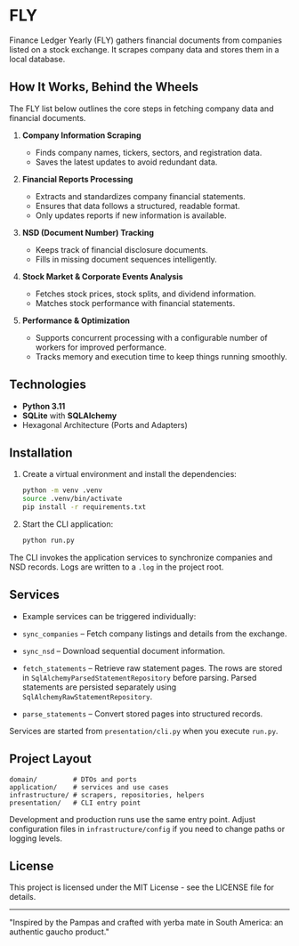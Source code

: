# FLY
Finance Ledger Yearly (FLY) gathers financial documents from companies listed on a stock exchange. It scrapes company data and stores them in a local database.

## How It Works, Behind the Wheels
The FLY list below outlines the core steps in fetching company data and financial documents.

1. **Company Information Scraping**  
   - Finds company names, tickers, sectors, and registration data.
   - Saves the latest updates to avoid redundant data.

2. **Financial Reports Processing**  
   - Extracts and standardizes company financial statements.
   - Ensures that data follows a structured, readable format.
   - Only updates reports if new information is available.

3. **NSD (Document Number) Tracking**  
   - Keeps track of financial disclosure documents.
   - Fills in missing document sequences intelligently.

4. **Stock Market & Corporate Events Analysis**  
   - Fetches stock prices, stock splits, and dividend information.
   - Matches stock performance with financial statements.

5. **Performance & Optimization**
   - Supports concurrent processing with a configurable number of workers for improved performance.
   - Tracks memory and execution time to keep things running smoothly.


## Technologies

- **Python 3.11**
- **SQLite** with **SQLAlchemy**
- Hexagonal Architecture (Ports and Adapters)

## Installation

1. Create a virtual environment and install the dependencies:
   ```bash
   python -m venv .venv
   source .venv/bin/activate
   pip install -r requirements.txt
   ```

2. Start the CLI application:
   ```bash
   python run.py
   ```

The CLI invokes the application services to synchronize companies and NSD records. Logs are written to a `.log` in the project root.

## Services

- Example services can be triggered individually:

- `sync_companies` – Fetch company listings and details from the exchange.
- `sync_nsd` – Download sequential document information.
- `fetch_statements` – Retrieve raw statement pages. The rows are stored in
  `SqlAlchemyParsedStatementRepository` before parsing. Parsed statements are persisted separately using `SqlAlchemyRawStatementRepository`.
- `parse_statements` – Convert stored pages into structured records.

Services are started from `presentation/cli.py` when you execute `run.py`.

## Project Layout

```
domain/         # DTOs and ports
application/    # services and use cases
infrastructure/ # scrapers, repositories, helpers
presentation/   # CLI entry point
```

Development and production runs use the same entry point. Adjust configuration files in `infrastructure/config` if you need to change paths or logging levels.

## License
This project is licensed under the MIT License - see the LICENSE file for details.

---
"Inspired by the Pampas and crafted with yerba mate in South America: an authentic gaucho product."
